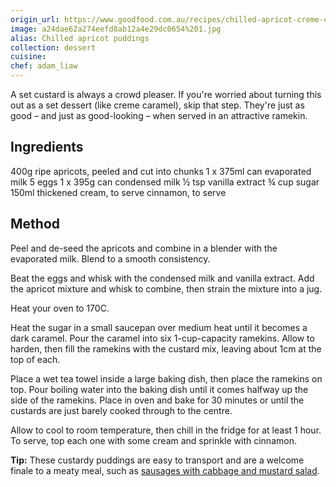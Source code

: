 ```yaml
---
origin_url: https://www.goodfood.com.au/recipes/chilled-apricot-creme-caramel-pudding-recipe-20180206-h0uf1o
image: a24dae62a274eefd8ab12a4e29dc0654%201.jpg
alias: Chilled apricot puddings
collection: dessert
cuisine:
chef: adam_liaw
---
```


A set custard is always a crowd pleaser. If you're worried about turning this out as a set dessert (like creme caramel), skip that step. They're just as good – and just as good-looking – when served in an attractive ramekin.

## Ingredients

400g ripe apricots, peeled and cut into chunks
1 x 375ml can evaporated milk
5 eggs
1 x 395g can condensed milk
½ tsp vanilla extract
¾ cup sugar
150ml thickened cream, to serve
cinnamon, to serve

## Method

Peel and de-seed the apricots and combine in a blender with the evaporated milk. Blend to a smooth consistency.

Beat the eggs and whisk with the condensed milk and vanilla extract. Add the apricot mixture and whisk to combine, then strain the mixture into a jug.

Heat your oven to 170C.

Heat the sugar in a small saucepan over medium heat until it becomes a dark caramel. Pour the caramel into six 1-cup-capacity ramekins. Allow to harden, then fill the ramekins with the custard mix, leaving about 1cm at the top of each.

Place a wet tea towel inside a large baking dish, then place the ramekins on top. Pour boiling water into the baking dish until it comes halfway up the side of the ramekins. Place in oven and bake for 30 minutes or until the custards are just barely cooked through to the centre.

Allow to cool to room temperature, then chill in the fridge for at least 1 hour. To serve, top each one with some cream and sprinkle with cinnamon.

**Tip:** These custardy puddings are easy to transport and are a welcome finale to a meaty meal, such as [sausages with cabbage and mustard salad](https://www.goodfood.com.au/recipes/barbecued-sausages-with-red-cabbage-and-mustard-salad-recipe-20180205-h0uenw).